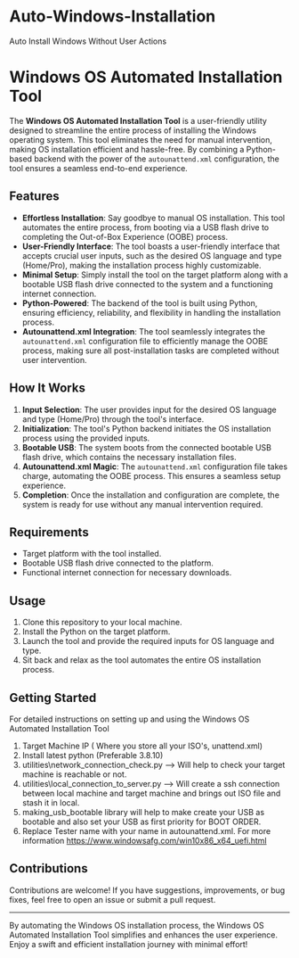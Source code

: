# Auto-Windows-Installation
Auto Install Windows Without User Actions
# Windows OS Automated Installation Tool

The **Windows OS Automated Installation Tool** is a user-friendly utility designed to streamline the entire process of installing the Windows operating system. This tool eliminates the need for manual intervention, making OS installation efficient and hassle-free. By combining a Python-based backend with the power of the `autounattend.xml` configuration, the tool ensures a seamless end-to-end experience.

## Features

- **Effortless Installation**: Say goodbye to manual OS installation. This tool automates the entire process, from booting via a USB flash drive to completing the Out-of-Box Experience (OOBE) process.
- **User-Friendly Interface**: The tool boasts a user-friendly interface that accepts crucial user inputs, such as the desired OS language and type (Home/Pro), making the installation process highly customizable.
- **Minimal Setup**: Simply install the tool on the target platform along with a bootable USB flash drive connected to the system and a functioning internet connection.
- **Python-Powered**: The backend of the tool is built using Python, ensuring efficiency, reliability, and flexibility in handling the installation process.
- **Autounattend.xml Integration**: The tool seamlessly integrates the `autounattend.xml` configuration file to efficiently manage the OOBE process, making sure all post-installation tasks are completed without user intervention.

## How It Works

1. **Input Selection**: The user provides input for the desired OS language and type (Home/Pro) through the tool's interface.
2. **Initialization**: The tool's Python backend initiates the OS installation process using the provided inputs.
3. **Bootable USB**: The system boots from the connected bootable USB flash drive, which contains the necessary installation files.
4. **Autounattend.xml Magic**: The `autounattend.xml` configuration file takes charge, automating the OOBE process. This ensures a seamless setup experience.
5. **Completion**: Once the installation and configuration are complete, the system is ready for use without any manual intervention required.

## Requirements

- Target platform with the tool installed.
- Bootable USB flash drive connected to the platform.
- Functional internet connection for necessary downloads.

## Usage

1. Clone this repository to your local machine.
2. Install the Python on the target platform.
3. Launch the tool and provide the required inputs for OS language and type.
4. Sit back and relax as the tool automates the entire OS installation process.

## Getting Started

For detailed instructions on setting up and using the Windows OS Automated Installation Tool
1. Target Machine IP ( Where you store all your ISO's, unattend.xml)
2. Install latest python (Preferable 3.8.10)
3. utilities\network_connection_check.py --> Will help to check your target machine is reachable or not.
4. utilities\local_connection_to_server.py --> Will create a ssh connection between local machine and target machine and brings out ISO file and stash it in local.
5. making_usb_bootable library will help to make create your USB as bootable and also set your USB as first priority for BOOT ORDER.
6. Replace Tester name with your name in autounattend.xml. For more information https://www.windowsafg.com/win10x86_x64_uefi.html

## Contributions

Contributions are welcome! If you have suggestions, improvements, or bug fixes, feel free to open an issue or submit a pull request.

---

By automating the Windows OS installation process, the Windows OS Automated Installation Tool simplifies and enhances the user experience. Enjoy a swift and efficient installation journey with minimal effort!
